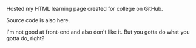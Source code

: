 Hosted my HTML learning page created for college on GitHub.

Source code is also here.

I'm not good at front-end and also don't like it. But you gotta do what you gotta do, right?
